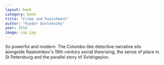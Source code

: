 ```yaml
---
layout: book
category: book
title: "Crime and Punishment"
author: "Fyodor Dostoevsky"
year: 2018
image: cap.jpg
---
```

So powerful and modern.  The Columbo-like 
detective narrative sits alongside 
Raskolnikov's 19th century social 
theorising, the sense of place in St 
Petersburg and the parallel story of 
Svidrigaylov.
